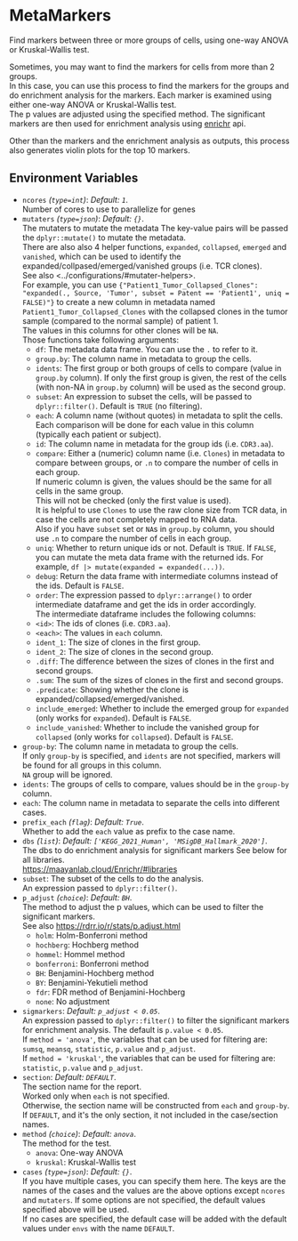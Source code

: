 # MetaMarkers

Find markers between three or more groups of cells, using one-way ANOVA or Kruskal-Wallis test.

Sometimes, you may want to find the markers for cells from more than 2 groups.<br />
In this case, you can use this process to find the markers for the groups and
do enrichment analysis for the markers. Each marker is examined using either
one-way ANOVA or Kruskal-Wallis test.<br />
The p values are adjusted using the specified method. The significant markers
are then used for enrichment analysis using
[enrichr](https://maayanlab.cloud/Enrichr/) api.<br />

Other than the markers and the enrichment analysis as outputs, this process also
generates violin plots for the top 10 markers.<br />

## Environment Variables

- `ncores` *(`type=int`)*: *Default: `1`*. <br />
    Number of cores to use to parallelize for genes
- `mutaters` *(`type=json`)*: *Default: `{}`*. <br />
    The mutaters to mutate the metadata
    The key-value pairs will be passed the `dplyr::mutate()` to mutate the metadata.<br />
    There are also also 4 helper functions, `expanded`, `collapsed`, `emerged` and `vanished`,
    which can be used to identify the expanded/collpased/emerged/vanished groups (i.e. TCR clones).<br />
    See also <../configurations/#mutater-helpers>.<br />
    For example, you can use
    `{"Patient1_Tumor_Collapsed_Clones": "expanded(., Source, 'Tumor', subset = Patent == 'Patient1', uniq = FALSE)"}`
    to create a new column in metadata named `Patient1_Tumor_Collapsed_Clones`
    with the collapsed clones in the tumor sample (compared to the normal sample) of patient 1.<br />
    The values in this columns for other clones will be `NA`.<br />
    Those functions take following arguments:<br />
    * `df`: The metadata data frame. You can use the `.` to refer to it.<br />
    * `group.by`: The column name in metadata to group the cells.<br />
    * `idents`: The first group or both groups of cells to compare (value in `group.by` column). If only the first group is given, the rest of the cells (with non-NA in `group.by` column) will be used as the second group.<br />
    * `subset`: An expression to subset the cells, will be passed to `dplyr::filter()`. Default is `TRUE` (no filtering).<br />
    * `each`: A column name (without quotes) in metadata to split the cells.<br />
    Each comparison will be done for each value in this column (typically each patient or subject).<br />
    * `id`: The column name in metadata for the group ids (i.e. `CDR3.aa`).<br />
    * `compare`: Either a (numeric) column name (i.e. `Clones`) in metadata to compare between groups, or `.n` to compare the number of cells in each group.<br />
    If numeric column is given, the values should be the same for all cells in the same group.<br />
    This will not be checked (only the first value is used).<br />
    It is helpful to use `Clones` to use the raw clone size from TCR data, in case the cells are not completely mapped to RNA data.<br />
    Also if you have `subset` set or `NA`s in `group.by` column, you should use `.n` to compare the number of cells in each group.<br />
    * `uniq`: Whether to return unique ids or not. Default is `TRUE`. If `FALSE`, you can mutate the meta data frame with the returned ids. For example, `df |> mutate(expanded = expanded(...))`.<br />
    * `debug`: Return the data frame with intermediate columns instead of the ids. Default is `FALSE`.<br />
    * `order`: The expression passed to `dplyr::arrange()` to order intermediate dataframe and get the ids in order accordingly.<br />
    The intermediate dataframe includes the following columns:<br />
    * `<id>`: The ids of clones (i.e. `CDR3.aa`).<br />
    * `<each>`: The values in `each` column.<br />
    * `ident_1`: The size of clones in the first group.<br />
    * `ident_2`: The size of clones in the second group.<br />
    * `.diff`: The difference between the sizes of clones in the first and second groups.<br />
    * `.sum`: The sum of the sizes of clones in the first and second groups.<br />
    * `.predicate`: Showing whether the clone is expanded/collapsed/emerged/vanished.<br />
    * `include_emerged`: Whether to include the emerged group for `expanded` (only works for `expanded`). Default is `FALSE`.<br />
    * `include_vanished`: Whether to include the vanished group for `collapsed` (only works for `collapsed`). Default is `FALSE`.<br />
- `group-by`:
    The column name in metadata to group the cells.<br />
    If only `group-by` is specified, and `idents` are
    not specified, markers will be found for all groups in this column.<br />
    `NA` group will be ignored.<br />
- `idents`:
    The groups of cells to compare, values should be in the `group-by` column.<br />
- `each`:
    The column name in metadata to separate the cells into different cases.<br />
- `prefix_each` *(`flag`)*: *Default: `True`*. <br />
    Whether to add the `each` value as prefix to the case name.<br />
- `dbs` *(`list`)*: *Default: `['KEGG_2021_Human', 'MSigDB_Hallmark_2020']`*. <br />
    The dbs to do enrichment analysis for significant
    markers See below for all libraries.<br />
    <https://maayanlab.cloud/Enrichr/#libraries>
- `subset`:
    The subset of the cells to do the analysis.<br />
    An expression passed to `dplyr::filter()`.<br />
- `p_adjust` *(`choice`)*: *Default: `BH`*. <br />
    The method to adjust the p values, which can be used to filter the significant markers.<br />
    See also <https://rdrr.io/r/stats/p.adjust.html>
    - `holm`:
        Holm-Bonferroni method
    - `hochberg`:
        Hochberg method
    - `hommel`:
        Hommel method
    - `bonferroni`:
        Bonferroni method
    - `BH`:
        Benjamini-Hochberg method
    - `BY`:
        Benjamini-Yekutieli method
    - `fdr`:
        FDR method of Benjamini-Hochberg
    - `none`:
        No adjustment
- `sigmarkers`: *Default: `p_adjust < 0.05`*. <br />
    An expression passed to `dplyr::filter()` to filter the
    significant markers for enrichment analysis. The default is `p.value < 0.05`.<br />
    If `method = 'anova'`, the variables that can be used for filtering are:<br />
    `sumsq`, `meansq`, `statistic`, `p.value` and `p_adjust`.<br />
    If `method = 'kruskal'`, the variables that can be used for filtering are:<br />
    `statistic`, `p.value` and `p_adjust`.<br />
- `section`: *Default: `DEFAULT`*. <br />
    The section name for the report.<br />
    Worked only when `each` is not specified.<br />
    Otherwise, the section name will be constructed from `each` and `group-by`.<br />
    If `DEFAULT`, and it's the only section, it not included in the case/section names.<br />
- `method` *(`choice`)*: *Default: `anova`*. <br />
    The method for the test.<br />
    - `anova`:
        One-way ANOVA
    - `kruskal`:
        Kruskal-Wallis test
- `cases` *(`type=json`)*: *Default: `{}`*. <br />
    If you have multiple cases, you can specify them
    here. The keys are the names of the cases and the values are the
    above options except `ncores` and `mutaters`. If some options are
    not specified, the default values specified above will be used.<br />
    If no cases are specified, the default case will be added with
    the default values under `envs` with the name `DEFAULT`.<br />

